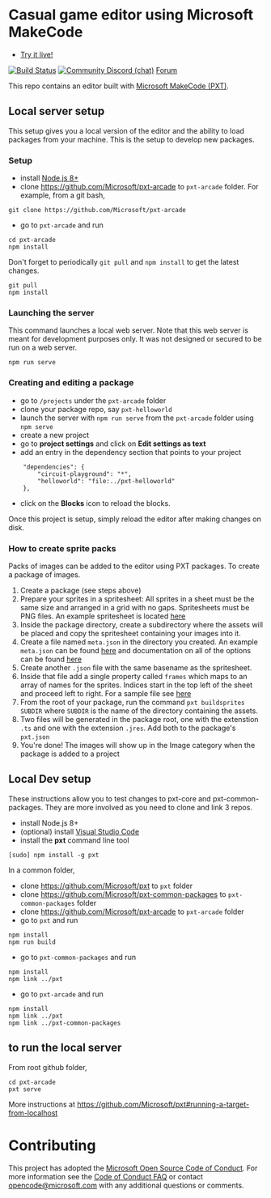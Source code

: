 # Casual game editor using Microsoft MakeCode

* [Try it live!](https://arcade.makecode.com)

[![Build Status](https://travis-ci.org/Microsoft/pxt-arcade.svg?branch=master)](https://travis-ci.org/Microsoft/pxt-arcade)
[![Community Discord (chat)](https://img.shields.io/discord/448979533891371018.svg)](https://aka.ms/makecodecommunity)
[Forum](https://forum.makecode.com)

This repo contains an editor built with [Microsoft MakeCode (PXT)](https://github.com/Microsoft/pxt).

## Local server setup

This setup gives you a local version of the editor and the ability to load packages from your machine. This is the setup to develop new packages.

### Setup

* install [Node.js 8+](https://nodejs.org/en/download/)
* clone https://github.com/Microsoft/pxt-arcade to ``pxt-arcade`` folder. For example, from a git bash,

```
git clone https://github.com/Microsoft/pxt-arcade
```

* go to ``pxt-arcade`` and run

```
cd pxt-arcade
npm install
```

Don't forget to periodically ``git pull`` and ``npm install`` to get the latest changes.

```
git pull
npm install
```

### Launching the server

This command launches a local web server. Note that this web server is meant for development purposes only. It was not designed or secured to be run on a web server.

```
npm run serve
```

### Creating and editing a package

* go to ``/projects`` under the ``pxt-arcade`` folder
* clone your package repo, say ``pxt-helloworld``
* launch the server with ``npm run serve`` from the ``pxt-arcade`` folder using ``npm serve``
* create a new project
* go to **project settings** and click on **Edit settings as text**
* add an entry in the dependency section that points to your project
```
    "dependencies": {
        "circuit-playground": "*",
        "helloworld": "file:../pxt-helloworld"
    },
```
* click on the **Blocks** icon to reload the blocks.

Once this project is setup, simply reload the editor after making changes on disk.

### How to create sprite packs

Packs of images can be added to the editor using PXT packages. To create
a package of images.

1. Create a package (see steps above)
1. Prepare your sprites in a spritesheet: All sprites in a sheet must be
   the same size and arranged in a grid with no gaps. Spritesheets must be
   PNG files. An example spritesheet is located [here](https://github.com/Microsoft/pxt-arcade/blob/master/libs/device/smallFood/small.png)
1. Inside the package directory, create a subdirectory where the assets will be
   placed and copy the spritesheet containing your images into it.
1. Create a file named `meta.json` in the directory you created. An example
   `meta.json` can be found [here](https://github.com/Microsoft/pxt-arcade/blob/master/libs/device/smallFood/meta.json)
   and documentation on all of the options can be found [here](https://makecode.com/cli/buildsprites)
1. Create another `.json` file with the same basename as the spritesheet.
1. Inside that file add a single property called `frames` which maps to an array of
   names for the sprites. Indices start in the top left of the sheet and proceed
   left to right. For a sample file see [here](https://github.com/Microsoft/pxt-arcade/blob/master/libs/device/smallFood/small.json)
1. From the root of your package, run the command `pxt buildsprites SUBDIR`
   where `SUBDIR` is the name of the directory containing the assets.
1. Two files will be generated in the package root, one with the extenstion `.ts`
   and one with the extension `.jres`. Add both to the package's `pxt.json`
1. You're done! The images will show up in the Image category when the package
   is added to a project

## Local Dev setup

These instructions allow you to test changes to pxt-core and pxt-common-packages. They are more involved
as you need to clone and link 3 repos.

* install Node.js 8+
* (optional) install [Visual Studio Code](https://code.visualstudio.com/)
* install the **pxt** command line tool

```
[sudo] npm install -g pxt
```

In a common folder,

* clone https://github.com/Microsoft/pxt to ``pxt`` folder
* clone https://github.com/Microsoft/pxt-common-packages to ``pxt-common-packages`` folder
* clone https://github.com/Microsoft/pxt-arcade to ``pxt-arcade`` folder
* go to ``pxt`` and run

```
npm install
npm run build
```

* go to ``pxt-common-packages`` and run

```
npm install
npm link ../pxt
```

* go to ``pxt-arcade`` and run

```
npm install
npm link ../pxt
npm link ../pxt-common-packages
```

## to run the local server

From root github folder,

```
cd pxt-arcade
pxt serve
```

More instructions at https://github.com/Microsoft/pxt#running-a-target-from-localhost

# Contributing

This project has adopted the [Microsoft Open Source Code of Conduct](https://opensource.microsoft.com/codeofconduct/). For more information see the [Code of Conduct FAQ](https://opensource.microsoft.com/codeofconduct/faq/) or contact [opencode@microsoft.com](mailto:opencode@microsoft.com) with any additional questions or comments.
